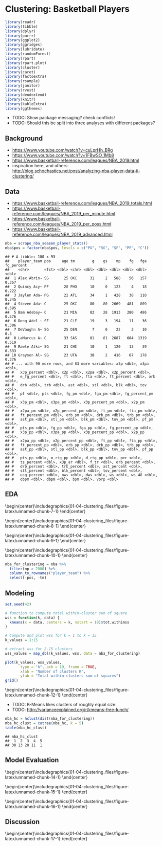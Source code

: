 # Clustering: Basketball Players




```r
library(readr)
library(tibble)
library(dplyr)
library(purrr)
library(ggplot2)
library(ggridges)
library(lubridate)
library(randomForest)
library(rpart)
library(rpart.plot)
library(cluster)
library(caret)
library(factoextra)
library(rsample)
library(janitor)
library(rvest)
library(dendextend)
library(knitr)
library(kableExtra)
library(ggthemes)
```



- TODO: Show package messaging? check conflicts!
- TODO: Should this be split into three analyses with different packages?

## Background

- https://www.youtube.com/watch?v=cuLprHh_BRg
- https://www.youtube.com/watch?v=1FBwSO_1Mb8
- https://www.basketball-reference.com/leagues/NBA_2019.html
- inspiration here, and others: http://blog.schochastics.net/post/analyzing-nba-player-data-ii-clustering/

## Data

- https://www.basketball-reference.com/leagues/NBA_2019_totals.html
- https://www.basketball-reference.com/leagues/NBA_2019_per_minute.html
- https://www.basketball-reference.com/leagues/NBA_2019_per_poss.html
- https://www.basketball-reference.com/leagues/NBA_2019_advanced.html




```r
nba = scrape_nba_season_player_stats()
nba$pos = factor(nba$pos, levels = c("PG", "SG", "SF", "PF", "C"))
```


```
## # A tibble: 100 x 93
##    player_team pos     age tm        g    gs    mp    fg   fga fg_percent
##    <chr>       <fct> <dbl> <chr> <dbl> <dbl> <dbl> <dbl> <dbl>      <dbl>
##  1 Álex Abrin~ SG       25 OKC      31     2   588    56   157      0.357
##  2 Quincy Acy~ PF       28 PHO      10     0   123     4    18      0.222
##  3 Jaylen Ada~ PG       22 ATL      34     1   428    38   110      0.345
##  4 Steven Ada~ C        25 OKC      80    80  2669   481   809      0.595
##  5 Bam Adebay~ C        21 MIA      82    28  1913   280   486      0.576
##  6 Deng Adel ~ SF       21 CLE      19     3   194    11    36      0.306
##  7 DeVaughn A~ SG       25 DEN       7     0    22     3    10      0.3  
##  8 LaMarcus A~ C        33 SAS      81    81  2687   684  1319      0.519
##  9 Rawle Alki~ SG       21 CHI      10     1   120    13    39      0.333
## 10 Grayson Al~ SG       23 UTA      38     2   416    67   178      0.376
## # ... with 90 more rows, and 83 more variables: x3p <dbl>, x3pa <dbl>,
## #   x3p_percent <dbl>, x2p <dbl>, x2pa <dbl>, x2p_percent <dbl>,
## #   e_fg_percent <dbl>, ft <dbl>, fta <dbl>, ft_percent <dbl>, orb <dbl>,
## #   drb <dbl>, trb <dbl>, ast <dbl>, stl <dbl>, blk <dbl>, tov <dbl>,
## #   pf <dbl>, pts <dbl>, fg_pm <dbl>, fga_pm <dbl>, fg_percent_pm <dbl>,
## #   x3p_pm <dbl>, x3pa_pm <dbl>, x3p_percent_pm <dbl>, x2p_pm <dbl>,
## #   x2pa_pm <dbl>, x2p_percent_pm <dbl>, ft_pm <dbl>, fta_pm <dbl>,
## #   ft_percent_pm <dbl>, orb_pm <dbl>, drb_pm <dbl>, trb_pm <dbl>,
## #   ast_pm <dbl>, stl_pm <dbl>, blk_pm <dbl>, tov_pm <dbl>, pf_pm <dbl>,
## #   pts_pm <dbl>, fg_pp <dbl>, fga_pp <dbl>, fg_percent_pp <dbl>,
## #   x3p_pp <dbl>, x3pa_pp <dbl>, x3p_percent_pp <dbl>, x2p_pp <dbl>,
## #   x2pa_pp <dbl>, x2p_percent_pp <dbl>, ft_pp <dbl>, fta_pp <dbl>,
## #   ft_percent_pp <dbl>, orb_pp <dbl>, drb_pp <dbl>, trb_pp <dbl>,
## #   ast_pp <dbl>, stl_pp <dbl>, blk_pp <dbl>, tov_pp <dbl>, pf_pp <dbl>,
## #   pts_pp <dbl>, o_rtg_pp <dbl>, d_rtg_pp <dbl>, per <dbl>,
## #   ts_percent <dbl>, x3p_ar <dbl>, f_tr <dbl>, orb_percent <dbl>,
## #   drb_percent <dbl>, trb_percent <dbl>, ast_percent <dbl>,
## #   stl_percent <dbl>, blk_percent <dbl>, tov_percent <dbl>,
## #   usg_percent <dbl>, ows <dbl>, dws <dbl>, ws <dbl>, ws_48 <dbl>,
## #   obpm <dbl>, dbpm <dbl>, bpm <dbl>, vorp <dbl>
```

## EDA


\begin{center}\includegraphics{01-04-clustering_files/figure-latex/unnamed-chunk-7-1} \end{center}


\begin{center}\includegraphics{01-04-clustering_files/figure-latex/unnamed-chunk-8-1} \end{center}


\begin{center}\includegraphics{01-04-clustering_files/figure-latex/unnamed-chunk-9-1} \end{center}


\begin{center}\includegraphics{01-04-clustering_files/figure-latex/unnamed-chunk-10-1} \end{center}


```r
nba_for_clustering = nba %>% 
  filter(mp > 2000) %>%
  column_to_rownames("player_team") %>%
  select(-pos, -tm)
```

## Modeling


```r
set.seed(42)

# function to compute total within-cluster sum of square 
wss = function(k, data) {
  kmeans(x = data, centers = k, nstart = 10)$tot.withinss
}

# Compute and plot wss for k = 1 to k = 15
k_values = 1:15

# extract wss for 2-15 clusters
wss_values = map_dbl(k_values, wss, data = nba_for_clustering)

plot(k_values, wss_values,
       type = "b", pch = 19, frame = TRUE, 
       xlab = "Number of clusters K",
       ylab = "Total within-clusters sum of squares")
grid()
```



\begin{center}\includegraphics{01-04-clustering_files/figure-latex/unnamed-chunk-12-1} \end{center}

- TODO: K-Means likes clusters of roughly equal size.
- TODO: http://varianceexplained.org/r/kmeans-free-lunch/


```r
nba_hc = hclust(dist(nba_for_clustering))
nba_hc_clust = cutree(nba_hc, k = 5)
table(nba_hc_clust)
```

```
## nba_hc_clust
##  1  2  3  4  5 
## 38 13 28 11  1
```

## Model Evaluation


\begin{center}\includegraphics{01-04-clustering_files/figure-latex/unnamed-chunk-14-1} \end{center}


\begin{center}\includegraphics{01-04-clustering_files/figure-latex/unnamed-chunk-15-1} \end{center}


\begin{center}\includegraphics{01-04-clustering_files/figure-latex/unnamed-chunk-16-1} \end{center}

## Discussion


\begin{center}\includegraphics{01-04-clustering_files/figure-latex/unnamed-chunk-17-1} \end{center}
